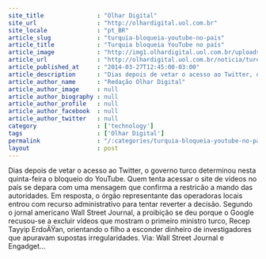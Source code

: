 ```yaml
---
site_title               : "Olhar Digital"
site_url                 : "http://olhardigital.uol.com.br"
site_locale              : "pt_BR"
article_slug             : "turquia-bloqueia-youtube-no-pais"
article_title            : "Turquia bloqueia YouTube no país"
article_image            : "http://img1.olhardigital.uol.com.br/uploads/acervo_imagens/2013/08/20130805094612_660_420.jpg"
article_url              : "http://olhardigital.uol.com.br/noticia/turquia-bloqueia-youtube-no-pais/41073"
article_published_at     : "2014-03-27T12:45:00-03:00"
article_description      : "Dias depois de vetar o acesso ao Twitter, o governo turco determinou nesta quinta-feira o bloqueio do YouTube. Quem tenta acessar o site de vídeos no país se depara com uma mensagem que confirma a restricão a mando das autoridades. Em resposta, o órgão representante das operadoras locais entrou com recurso administrativo para tentar reverter a decisão. Segundo o jornal americano Wall Street Journal, a proibição se deu porque o Google recusou-se a excluir vídeos que mostram o primeiro ministro turco, Recep Tayyip ErdoÄŸan, orientando o filho a esconder dinheiro de investigadores que apuravam supostas irregularidades. Via: Wall Street Journal e Engadget..."
article_author_name      : "Redação Olhar Digital"
article_author_image     : null
article_author_biography : null
article_author_profile   : null
article_author_facebook  : null
article_author_twitter   : null
category                 : ['technology']
tags                     : ['Olhar Digital']
permalink                : "/:categories/turquia-bloqueia-youtube-no-pais/"
layout                   : post
---
```


Dias depois de vetar o acesso ao Twitter, o governo turco determinou nesta quinta-feira o bloqueio do YouTube. Quem tenta acessar o site de vídeos no país se depara com uma mensagem que confirma a restricão a mando das autoridades. Em resposta, o órgão representante das operadoras locais entrou com recurso administrativo para tentar reverter a decisão. Segundo o jornal americano Wall Street Journal, a proibição se deu porque o Google recusou-se a excluir vídeos que mostram o primeiro ministro turco, Recep Tayyip ErdoÄŸan, orientando o filho a esconder dinheiro de investigadores que apuravam supostas irregularidades. Via: Wall Street Journal e Engadget...
